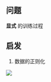 
## 问题
**显式** 的训练过程
## 启发
1. 数据的正则化

<img src="http://chart.googleapis.com/chart?cht=tx&chl=
 \Large J(\theta) = \frac 1 2 \sum_{i=1}^m (h_\theta(x^{(i)})-y^{(i)})^2
" style="border:none;">
